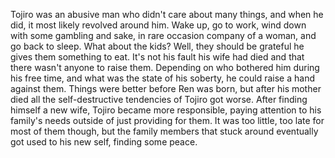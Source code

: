 Tojiro was an abusive man who didn't care about many things, and when he did, it most likely revolved around him. Wake up, go to work, wind down with some gambling and sake, in rare occasion company of a woman, and go back to sleep. What about the kids? Well, they should be grateful he gives them something to eat. It's not his fault his wife had died and that there wasn't anyone to raise them. Depending on who bothered him during his free time, and what was the state of his soberty, he could raise a hand against them.
Things were better before Ren was born, but after his mother died all the self-destructive tendencies of Tojiro got worse.
After finding himself a new wife, Tojiro became more responsible, paying attention to his family's needs outside of just providing for them. It was too little, too late for most of them though, but the family members that stuck around eventually got used to his new self, finding some peace.